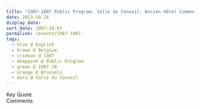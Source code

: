```yaml
---
title: "1987-1007 Public Program, Salle du Conseil, Ancien Hôtel Communal, Brussels, Belgium"
date: 2023-10-24
display_date: 
sort_date: 1987-10-07
permalink: /events/1987-1007
tags:
  - blue @ English
  - brown @ Belgium
  - crimson @ 1987
  - deeppink @ Public Program
  - green @ 1987-10
  - orange @ Brussels
  - peru @ Salle du Conseil
---
```


<wave-list>
  <list-title color="green" width="75">Key Quote</list-title>
  <list-item color="BlanchedAlmond"  width="200"></list-item>
  <list-item color="Lavender"></list-item>
  <list-item color="BlanchedAlmond"></list-item>
</wave-list>

<br>

<wave-list>
  <list-title color="green" width="75">Comments</list-title>
  <list-item color="BlanchedAlmond"  width="200"></list-item>
  <list-item color="Lavender"></list-item>
  <list-item color="BlanchedAlmond"></list-item>
</wave-list>